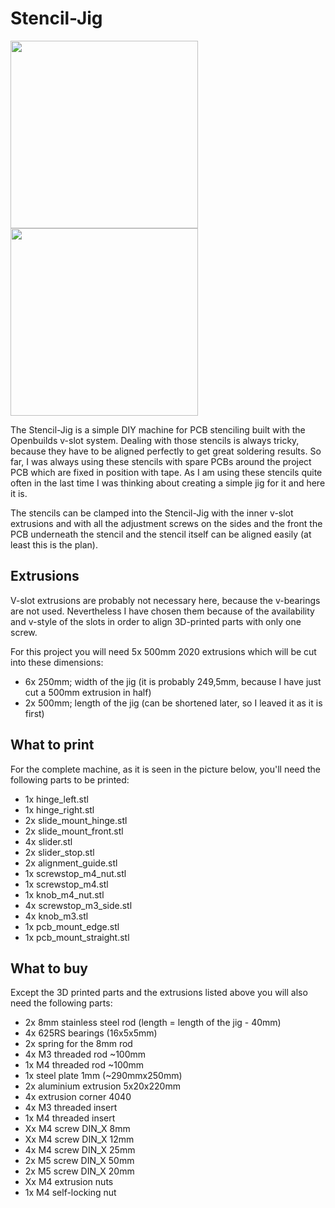 # Stencil-Jig

<img src="docs/stneicljig_complete_closed.png" width="300px"></a>
<img src="docs/stneicljig_complete_opened.png" width="300px"></a>

The Stencil-Jig is a simple DIY machine for PCB stenciling built with the Openbuilds v-slot system. Dealing with those stencils is always tricky, because they have to be aligned perfectly to get great soldering results. So far, I was always using these stencils with spare PCBs around the project PCB which are fixed in position with tape. As I am using these stencils quite often in the last time I was thinking about creating a simple jig for it and here it is.

The stencils can be clamped into the Stencil-Jig with the inner v-slot extrusions and with all the adjustment screws on the sides and the front the PCB underneath the stencil and the stencil itself can be aligned easily (at least this is the plan).

## Extrusions

V-slot extrusions are probably not necessary here, because the v-bearings are not used. Nevertheless I have chosen them because of the availability and v-style of the slots in order to align 3D-printed parts with only one screw.

For this project you will need 5x 500mm 2020 extrusions which will be cut into these dimensions:

- 6x 250mm; width of the jig (it is probably 249,5mm, because I have just cut a 500mm extrusion in half)
- 2x 500mm; length of the jig (can be shortened later, so I leaved it as it is first)

## What to print

For the complete machine, as it is seen in the picture below, you'll need the following parts to be printed:

- 1x hinge_left.stl
- 1x hinge_right.stl
- 2x slide_mount_hinge.stl
- 2x slide_mount_front.stl
- 4x slider.stl
- 2x slider_stop.stl
- 2x alignment_guide.stl
- 1x screwstop_m4_nut.stl
- 1x screwstop_m4.stl
- 1x knob_m4_nut.stl
- 4x screwstop_m3_side.stl
- 4x knob_m3.stl
- 1x pcb_mount_edge.stl
- 1x pcb_mount_straight.stl

## What to buy

Except the 3D printed parts and the extrusions listed above you will also need the following parts:

- 2x 8mm stainless steel rod (length = length of the jig - 40mm)
- 4x 625RS bearings (16x5x5mm)
- 2x spring for the 8mm rod
- 4x M3 threaded rod ~100mm
- 1x M4 threaded rod ~100mm
- 1x steel plate 1mm (~290mmx250mm)
- 2x aluminium extrusion 5x20x220mm
- 4x extrusion corner 4040
- 4x M3 threaded insert
- 1x M4 threaded insert
- Xx M4 screw DIN_X 8mm
- Xx M4 screw DIN_X 12mm
- 4x M4 screw DIN_X 25mm
- 2x M5 screw DIN_X 50mm
- 2x M5 screw DIN_X 20mm
- Xx M4 extrusion nuts
- 1x M4 self-locking nut

